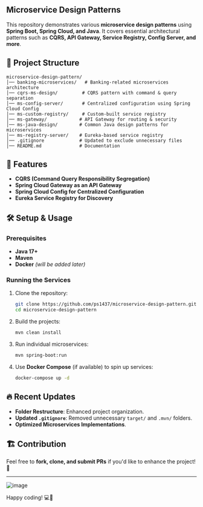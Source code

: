 ## Microservice Design Patterns

This repository demonstrates various **microservice design patterns** using **Spring Boot, Spring Cloud, and Java**. It covers essential architectural patterns such as **CQRS, API Gateway, Service Registry, Config Server, and more**.

## 📂 Project Structure

```
microservice-design-pattern/
│── banking-microservices/   # Banking-related microservices architecture
│── cqrs-ms-design/         # CQRS pattern with command & query separation
│── ms-config-server/       # Centralized configuration using Spring Cloud Config
│── ms-custom-registry/     # Custom-built service registry
│── ms-gateway/            # API Gateway for routing & security
│── ms-java-design/        # Common Java design patterns for microservices
│── ms-registry-server/    # Eureka-based service registry
│── .gitignore             # Updated to exclude unnecessary files
│── README.md              # Documentation
```

## 🚀 Features

- **CQRS (Command Query Responsibility Segregation)**
- **Spring Cloud Gateway as an API Gateway**
- **Spring Cloud Config for Centralized Configuration**
- **Eureka Service Registry for Discovery**

## 🛠️ Setup & Usage

### Prerequisites

- **Java 17+**
- **Maven**
- **Docker** *(will be added later)*

### Running the Services

1. Clone the repository:
   ```sh
   git clone https://github.com/ps1437/microservice-design-pattern.git
   cd microservice-design-pattern
   ```

2. Build the projects:
   ```sh
   mvn clean install
   ```

3. Run individual microservices:
   ```sh
   mvn spring-boot:run
   ```

4. Use **Docker Compose** (if available) to spin up services:
   ```sh
   docker-compose up -d
   ```

## 🔥 Recent Updates

- **Folder Restructure**: Enhanced project organization.
- **Updated `.gitignore`**: Removed unnecessary `target/` and `.mvn/` folders.
- **Optimized Microservices Implementations**.

## 🏗️ Contribution

Feel free to **fork, clone, and submit PRs** if you'd like to enhance the project! 🚀


---

![image](https://github.com/user-attachments/assets/7f8eba67-95e7-489f-b504-b95f526644aa)


Happy coding! 💻🚀
